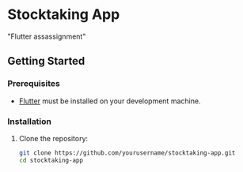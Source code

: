 # Stocktaking App


"Flutter assassignment"

## Getting Started

### Prerequisites

- [Flutter](https://flutter.dev/docs/get-started/install) must be installed on your development machine.

### Installation

1. Clone the repository:

   ```bash
   git clone https://github.com/yourusername/stocktaking-app.git
   cd stocktaking-app
